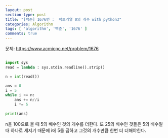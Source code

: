 ```yaml
---
layout: post
section-type: post
title: "[백준] 1676번 :  팩토리얼 0의 개수 with python3"
categories: Algorithm
tags: [ 'algorithm', '백준', '1676' ]
comments: true
---
```


문제:
https://www.acmicpc.net/problem/1676
``` python

import sys
read = lambda : sys.stdin.readline().strip()

n = int(read())

ans = 0
i = 5
while i <= n:
    ans += n//i
    i *= 5

print(ans)
```
n을 100으로 볼 때
5의 배수인 것의 개수를 더한다.
또 25의 배수인 것들은 5의 배수일 때 하나로 세지기 때문에
i에 5를 곱하고 그것의 개수만큼 한번 더 더해야한다.

